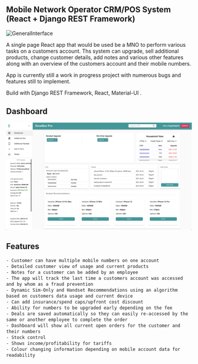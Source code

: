 ## Mobile Network Operator CRM/POS System (React + Django REST Framework)

![](/sampleimages/GeneralInterface.gif?raw=true "GeneralInterface")

A single page React app that would be used be a MNO to perform various tasks on a customers account. Ths system can upgrade,
sell additional products, change customer details, add notes and various other features along with an overview of the customers account 
and their mobile numbers.   

App is currently still a work in progress project with numerous bugs and features still to implement. 

Build with Django REST Framework, React, Material-UI .

## Dashboard
![](/sampleimages/Dashboard.jpeg?raw=true "Dashboard")


## Features
	- Customer can have multiple mobile numbers on one account
    - Detailed customer view of usage and current products
    - Notes for a customer can be added by an employee
    - The app will track the last time a customers account was accessed and by whom as a fraud prevention
    - Dynamic Sim-Only and Handset Recommendations using an algorithm based on customers data usage and current device
	- Can add insurance/spend caps/upfront cost discount
	- Ability for numbers to be upgraded early depending on the fee
    - Deals are saved automatically so they can easily re-accessed by the same or another employee to complete the order
    - Dashboard will show all current open orders for the customer and their numbers
	- Stock control
	- Shows income/profitability for tariffs
    - Colour changing information depending on mobile account data for readability
    
